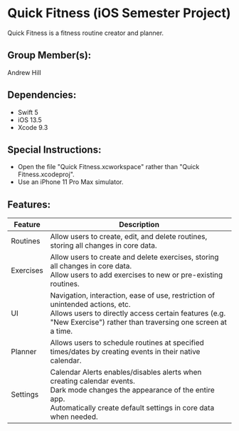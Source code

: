 # Quick Fitness (iOS Semester Project)

Quick Fitness is a fitness routine creator and planner.

## Group Member(s):

Andrew Hill

## Dependencies:

- Swift 5
- iOS 13.5
- Xcode 9.3

## Special Instructions:

- Open the file "Quick Fitness.xcworkspace" rather than "Quick Fitness.xcodeproj".
- Use an iPhone 11 Pro Max simulator.

## Features:

| Feature   | Description                                                                                                                                                                                          |
|-----------|------------------------------------------------------------------------------------------------------------------------------------------------------------------------------------------------------|
| Routines  | Allow users to create, edit, and delete routines, storing all changes in core data.                                                                                                                  |
| Exercises | Allow users to create and delete exercises, storing all changes in core data.<br>Allow users to add exercises to new or pre-existing routines.                                                       |
| UI        | Navigation, interaction, ease of use, restriction of unintended actions, etc.<br>Allows users to directly access certain features (e.g. "New Exercise") rather than traversing one screen at a time. |
| Planner   | Allows users to schedule routines at specified times/dates by creating events in their native calendar.                                                                                              |
| Settings  | Calendar Alerts enables/disables alerts when creating calendar events.<br>Dark mode changes the appearance of the entire app.<br>Automatically create default settings in core data when needed.     |
